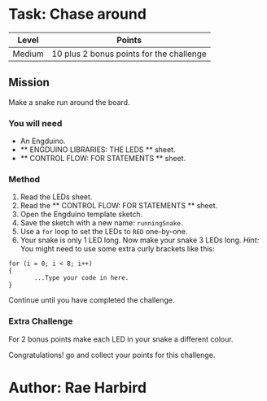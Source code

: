 
# Task: Chase around
| Level| Points |
| ------ | ---------------------------------------- |
| Medium | 10 plus 2 bonus points for the challenge |

## Mission

Make a snake run around the board. 

### You will need
* An Engduino.
* ** ENGDUINO LIBRARIES: THE LEDS ** sheet.
* ** CONTROL FLOW: FOR STATEMENTS ** sheet.

### Method
1. Read the LEDs sheet.
2. Read the  ** CONTROL FLOW: FOR STATEMENTS ** sheet.
3. Open the Engduino template sketch.
4. Save the sketch with a new name: ```runningSnake```.
5. Use a ```for``` loop to set the LEDs to ```RED``` one-by-one.
6. Your snake is only 1 LED long. Now make your snake 3 LEDs long. *Hint:* You might need to use some extra curly brackets like this:

```
for (i = 0; i < 8; i++)
{
       ...Type your code in here.
}
```

Continue until you have completed the challenge.

### Extra Challenge

For 2 bonus points make each LED in your snake a different colour.



Congratulations! go and collect your points for this challenge.


# Author: Rae Harbird